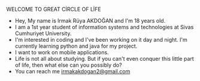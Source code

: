 WELCOME TO GREAT CİRCLE OF LİFE
-  Hey, My name is Irmak Rüya AKDOĞAN and I'm 18 years old.
-  I am a 1st year student of information systems and technologies at Sivas Cumhuriyet University.
-  I'm interested in coding and I've been working on it day and night. I'm currently learning python
and java for my project.
-  I want to work on mobile applications.
-  Life is not all about studying. But if you can't even conquer this little part of life, then
what else can you possibly do?
-  You can reach me irmakakdogan2@gmail.com

<!---
irmakruyakdogan/irmakruyakdogan is a ✨ special ✨ repository because its `README.md` (this file) appears on your GitHub profile.
You can click the Preview link to take a look at your changes.
--->
